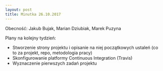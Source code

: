 ```yaml
---
layout: post
title: Minutka 26.10.2017
---
```

Obecność: Jakub Bujak, Marian Dziubiak, Marek Puzyna

Plany na kolejny tydzień:

* Stworzenie strony projektu i opisanie na niej początkowych ustaleń (co to za projekt, repo, metodologia pracy)
* Skonfigurowanie platformy Continuous Integration (Travis)
* Wyznaczenie pierwszych zadań projektu
